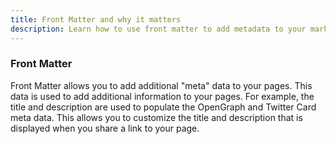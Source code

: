 ```yaml
---
title: Front Matter and why it matters
description: Learn how to use front matter to add metadata to your markdown files.
---
```


### Front Matter

Front Matter allows you to add additional "meta" data to your pages. This data is used to add additional information to your pages. For example, the title and description are used to populate the OpenGraph and Twitter Card meta data. This allows you to customize the title and description that is displayed when you share a link to your page.
